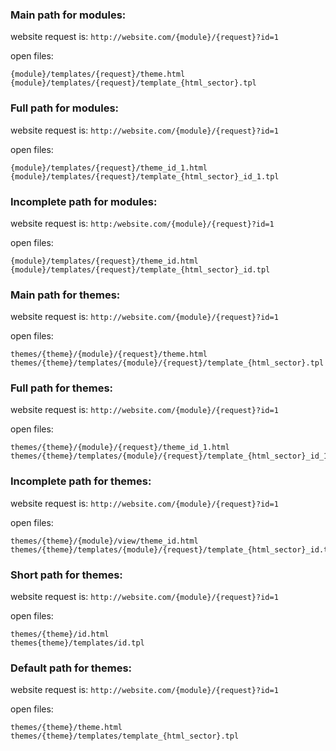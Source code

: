 ### Main path for modules: ###

website request is: `http://website.com/{module}/{request}?id=1`

open files:
```
{module}/templates/{request}/theme.html
{module}/templates/{request}/template_{html_sector}.tpl
```

### Full path for modules: ###

website request is: `http://website.com/{module}/{request}?id=1`

open files:
```
{module}/templates/{request}/theme_id_1.html
{module}/templates/{request}/template_{html_sector}_id_1.tpl
```



### Incomplete path for modules: ###

website request is: `http:/website.com/{module}/{request}?id=1`

open files:
```
{module}/templates/{request}/theme_id.html
{module}/templates/{request}/template_{html_sector}_id.tpl
```



### Main path for themes: ###

website request is: `http://website.com/{module}/{request}?id=1`

open files:
```
themes/{theme}/{module}/{request}/theme.html
themes/{theme}/templates/{module}/{request}/template_{html_sector}.tpl
```

### Full path for themes: ###

website request is:  `http://website.com/{module}/{request}?id=1`

open files:
```
themes/{theme}/{module}/{request}/theme_id_1.html
themes/{theme}/templates/{module}/{request}/template_{html_sector}_id_1.tpl
```

### Incomplete path for themes: ###

website request is: `http://website.com/{module}/{request}?id=1`

open files:
```
themes/{theme}/{module}/view/theme_id.html
themes/{theme}/templates/{module}/{request}/template_{html_sector}_id.tpl
```

### Short path for themes: ###

website request is: `http://website.com/{module}/{request}?id=1`

open files:
```
themes/{theme}/id.html
themes{theme}/templates/id.tpl
```

### Default path for themes: ###

website request is:  `http://website.com/{module}/{request}?id=1`

open files:
```
themes/{theme}/theme.html
themes/{theme}/templates/template_{html_sector}.tpl
```